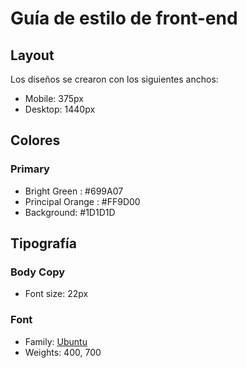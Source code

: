 # Guía de estilo de front-end

## Layout

Los diseños se crearon con los siguientes anchos:

- Mobile: 375px
- Desktop: 1440px

## Colores

### Primary
- Bright Green : #699A07
- Principal Orange : #FF9D00
- Background: #1D1D1D

## Tipografía

### Body Copy

- Font size: 22px

### Font

- Family: [Ubuntu](https://fonts.google.com/specimen/Ubuntu?query=Ubuntu+#standard-styles)
- Weights: 400, 700